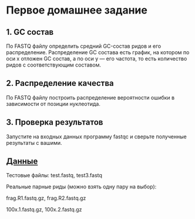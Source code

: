 # Первое домашнее задание

## 1. GC состав
По FASTQ файлу определить средний GC-состав ридов и его распределение. Распределение GC состава есть график, на котором по оси x отложен GC состав, а по оси y — его частота, то есть количество ридов с соответствующим составом.

## 2. Распределение качества
По FASTQ файлу построить распределение вероятности ошибки в зависимости от позиции нуклеотида.

## 3. Проверка результатов
Запустите на входных данных программу fastqc и сверьте полученные результаты с вашими. 

## [Данные](https://drive.google.com/drive/folders/1AXTNAh9edJojGRcb3L8UFaZplwUsz3mV)

Тестовые файлы: test.fastq, test3.fastq

Реальные парные риды (можно взять одну пару на выбор):

frag.R1.fastq.gz, frag.R2.fastq.gz

100x.1.fastq.gz, 100x.2.fastq.gz
